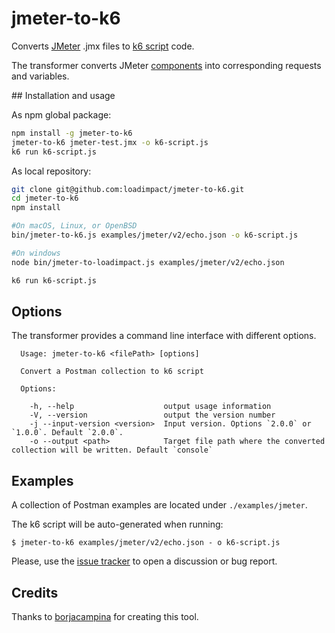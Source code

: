 # jmeter-to-k6

Converts [JMeter](https://jmeter.apache.org/index.html) .jmx files to [k6 script](https://docs.k6.io/docs) code.

The transformer converts JMeter [components](http://jmeter.apache.org/usermanual/component_reference.html) into corresponding requests and variables.

## Installation and usage

As npm global package:

```bash
npm install -g jmeter-to-k6
jmeter-to-k6 jmeter-test.jmx -o k6-script.js
k6 run k6-script.js
```

As local repository:

```bash
git clone git@github.com:loadimpact/jmeter-to-k6.git
cd jmeter-to-k6
npm install

#On macOS, Linux, or OpenBSD
bin/jmeter-to-k6.js examples/jmeter/v2/echo.json -o k6-script.js

#On windows
node bin/jmeter-to-loadimpact.js examples/jmeter/v2/echo.json

k6 run k6-script.js
```



## Options

The transformer provides a command line interface with different options.

      Usage: jmeter-to-k6 <filePath> [options]
    
      Convert a Postman collection to k6 script
    
      Options:
    
        -h, --help                    output usage information
        -V, --version                 output the version number
        -j --input-version <version>  Input version. Options `2.0.0` or `1.0.0`. Default `2.0.0`.
        -o --output <path>            Target file path where the converted collection will be written. Default `console`

## Examples

A collection of Postman examples are located under `./examples/jmeter`.

The k6 script will be auto-generated when running:

    $ jmeter-to-k6 examples/jmeter/v2/echo.json - o k6-script.js

Please, use the [issue tracker](https://github.com/loadimpact/jmeter-to-k6/issues) to open a discussion or bug report.

## Credits

Thanks to [borjacampina](https://github.com/borjacampina) for creating this tool.
